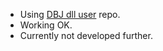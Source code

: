 
- Using [DBJ dll user](https://github.com/DBJDBJ/dbj_dll_user) repo. 
- Working OK. 
- Currently not developed further.
